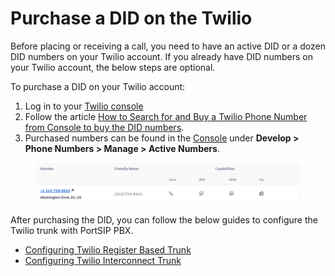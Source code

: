 # Purchase a DID on the Twilio

Before placing or receiving a call, you need to have an active DID or a dozen DID numbers on your Twilio account. If you already have DID numbers on your Twilio account, the below steps are optional.

To purchase a DID on your Twilio account:

1. Log in to your [Twilio console](https://console.twilio.com/)
2. Follow the article [How to Search for and Buy a Twilio Phone Number from Console to buy the DID numbers](https://help.twilio.com/articles/223135247).
3. Purchased numbers can be found in the [Console](https://www.twilio.com/console/phone-numbers/search) under **Develop > Phone Numbers > Manage > Active Numbers**.

<figure><img src="../../.gitbook/assets/twilio-fig2.png" alt=""><figcaption></figcaption></figure>

After purchasing the DID, you can follow the below guides to configure the Twilio trunk with PortSIP PBX.

* [Configuring Twilio Register Based Trunk](configuring-twilio-register-based-trunk.md)
* [Configuring Twilio Interconnect Trunk](configuring-twilio-interconnect-trunk.md)

